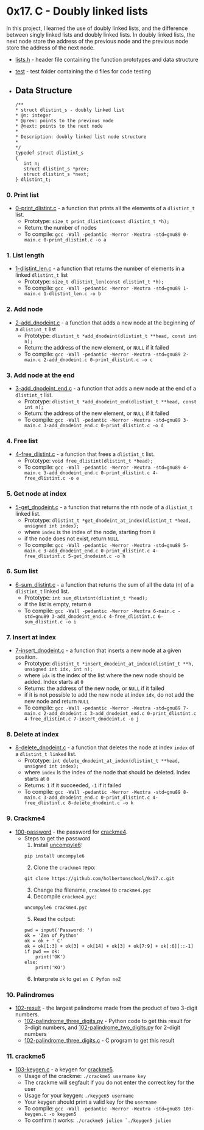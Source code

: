 # 0x17. C - Doubly linked lists

In this project, I learned the use of doubly linked lists, and the difference between singly linked lists and doubly linked lists. In doubly linked lists, the next node store the address of the previous node and the previous node store the address of the next node.

- [lists.h](https://github.com/jacobgbemi/alx-low_level_programming/blob/main/0x17-doubly_linked_lists/lists.h) - header file containing the function prototypes and data structure
- [test](https://github.com/jacobgbemi/alx-low_level_programming/tree/main/0x17-doubly_linked_lists/test) - test folder containing the d files for code testing

- ## Data Structure
   ```
   /**
   * struct dlistint_s - doubly linked list
   * @n: integer
   * @prev: points to the previous node
   * @next: points to the next node
   *
   * Description: doubly linked list node structure
   * 
   */
  typedef struct dlistint_s
  {
      int n;
      struct dlistint_s *prev;
      struct dlistint_s *next;
  } dlistint_t;
  ```
### 0. Print list
- [0-print_dlistint.c](https://github.com/jacobgbemi/alx-low_level_programming/blob/main/0x17-doubly_linked_lists/0-print_dlistint.c) - a function that prints all the elements of a ```dlistint_t``` list.
  - Prototype: ```size_t print_dlistint(const dlistint_t *h);```
  - Return: the number of nodes
  - To compile: ```gcc -Wall -pedantic -Werror -Wextra -std=gnu89 0-main.c 0-print_dlistint.c -o a```
  
### 1. List length
- [1-dlistint_len.c](https://github.com/jacobgbemi/alx-low_level_programming/blob/main/0x17-doubly_linked_lists/1-dlistint_len.c) - a function that returns the number of elements in a linked ```dlistint_t``` list
  - Prototype: ```size_t dlistint_len(const dlistint_t *h);```
  - To compile: ```gcc -Wall -pedantic -Werror -Wextra -std=gnu89 1-main.c 1-dlistint_len.c -o b```
  
### 2. Add node
- [2-add_dnodeint.c](https://github.com/jacobgbemi/alx-low_level_programming/blob/main/0x17-doubly_linked_lists/2-add_dnodeint.c) - a function that adds a new node at the beginning of a ```dlistint_t``` list
  - Prototype: ```dlistint_t *add_dnodeint(dlistint_t **head, const int n);```
  - Return: the address of the new element, or ```NULL``` if it failed
  - To compile: ```gcc -Wall -pedantic -Werror -Wextra -std=gnu89 2-main.c 2-add_dnodeint.c 0-print_dlistint.c -o c```
  
### 3. Add node at the end
- [3-add_dnodeint_end.c](https://github.com/jacobgbemi/alx-low_level_programming/blob/main/0x17-doubly_linked_lists/3-add_dnodeint_end.c) - a function that adds a new node at the end of a ```dlistint_t``` list.
  - Prototype: ```dlistint_t *add_dnodeint_end(dlistint_t **head, const int n);```
  - Return: the address of the new element, or ```NULL``` if it failed
  - To compile: ```gcc -Wall -pedantic -Werror -Wextra -std=gnu89 3-main.c 3-add_dnodeint_end.c 0-print_dlistint.c -o d```
  
### 4. Free list
- [4-free_dlistint.c](https://github.com/jacobgbemi/alx-low_level_programming/blob/main/0x17-doubly_linked_lists/4-free_dlistint.c) - a function that frees a ```dlistint_t``` list.
  - Prototype: ```void free_dlistint(dlistint_t *head);```
  - To compile: ```gcc -Wall -pedantic -Werror -Wextra -std=gnu89 4-main.c 3-add_dnodeint_end.c 0-print_dlistint.c 4-free_dlistint.c -o e```
  
### 5. Get node at index
- [5-get_dnodeint.c](https://github.com/jacobgbemi/alx-low_level_programming/blob/main/0x17-doubly_linked_lists/5-get_dnodeint.c) - a function that returns the nth node of a ```dlistint_t``` linked list.
  - Prototype: ```dlistint_t *get_dnodeint_at_index(dlistint_t *head, unsigned int index);```
  - where ```index``` is the index of the node, starting from ```0```
  - if the node does not exist, return ```NULL```
  - To compile: ```gcc -Wall -pedantic -Werror -Wextra -std=gnu89 5-main.c 3-add_dnodeint_end.c 0-print_dlistint.c 4-free_dlistint.c 5-get_dnodeint.c -o h```
  
### 6. Sum list
- [6-sum_dlistint.c](https://github.com/jacobgbemi/alx-low_level_programming/blob/main/0x17-doubly_linked_lists/6-sum_dlistint.c) - a function that returns the sum of all the data (n) of a ```dlistint_t``` linked list.
  - Prototype: ```int sum_dlistint(dlistint_t *head);```
  - if the list is empty, return ```0```
  - To compile: ```gcc -Wall -pedantic -Werror -Wextra 6-main.c -std=gnu89 3-add_dnodeint_end.c 4-free_dlistint.c 6-sum_dlistint.c -o i```
  
### 7. Insert at index
- [7-insert_dnodeint.c](https://github.com/jacobgbemi/alx-low_level_programming/blob/main/0x17-doubly_linked_lists/7-insert_dnodeint.c) - a function that inserts a new node at a given position.
  - Prototype: ```dlistint_t *insert_dnodeint_at_index(dlistint_t **h, unsigned int idx, int n);```
  - where ```idx``` is the index of the list where the new node should be added. Index starts at ```0```
  - Returns: the address of the new node, or ```NULL``` if it failed
  - if it is not possible to add the new node at index ```idx```, do not add the new node and return ```NULL```
  - To compile: ```gcc -Wall -pedantic -Werror -Wextra -std=gnu89 7-main.c 2-add_dnodeint.c 3-add_dnodeint_end.c 0-print_dlistint.c 4-free_dlistint.c 7-insert_dnodeint.c -o j```
  
### 8. Delete at index
- [8-delete_dnodeint.c](https://github.com/jacobgbemi/alx-low_level_programming/blob/main/0x17-doubly_linked_lists/8-delete_dnodeint.c) - a function that deletes the node at index ```index``` of a ```dlistint_t linked``` list.
  - Prototype: ```int delete_dnodeint_at_index(dlistint_t **head, unsigned int index);```
  - where ```index``` is the index of the node that should be deleted. Index starts at ```0```
  - Returns: ```1``` if it succeeded, ```-1``` if it failed
  - To compile: ```gcc -Wall -pedantic -Werror -Wextra -std=gnu89 8-main.c 3-add_dnodeint_end.c 0-print_dlistint.c 4-free_dlistint.c 8-delete_dnodeint.c -o k```
  
### 9. Crackme4
- [100-password](https://github.com/jacobgbemi/alx-low_level_programming/blob/main/0x17-doubly_linked_lists/100-password) - the password for [crackme4](https://github.com/holbertonschool/0x17.c).
  - Steps to get the password
    1. Install [uncompyle6](https://pypi.org/project/uncompyle6/): 
      ```
      pip install uncompyle6
      ```
    2. Clone the ```crackme4``` repo: 
      ```
      git clone https://github.com/holbertonschool/0x17.c.git
      ```
    3. Change the filename, ```crackme4``` to ```crackme4.pyc```
    4. Decompile ```crackme4.pyc```: 
      ```
      uncompyle6 crackme4.pyc
      ```
    5. Read the output:
      ```
      pwd = input('Password: ')
      ok = 'Zen of Python'
      ok = ok + ' C'
      ok = ok[1:3] + ok[3] + ok[14] + ok[3] + ok[7:9] + ok[:6][::-1] 
      if pwd == ok:
          print('OK')
      else: 
          print('KO') 
      ```
    6. Interprete ```ok``` to get ```en C Pyfon neZ```
    
### 10. Palindromes
- [102-result](https://github.com/jacobgbemi/alx-low_level_programming/blob/main/0x17-doubly_linked_lists/102-result) - the largest palindrome made from the product of two 3-digit numbers.
  - [102-palindrome_three_digits.py](https://github.com/jacobgbemi/alx-low_level_programming/blob/main/0x17-doubly_linked_lists/102-palindrome_three_digits.py) - Python code to get this result for 3-digit numbers, and [102-palindrome_two_digits.py](https://github.com/jacobgbemi/alx-low_level_programming/blob/main/0x17-doubly_linked_lists/102-palindrome_two_digits.py) for 2-digit numbers
  - [102-palindrome_three_digits.c](https://github.com/jacobgbemi/alx-low_level_programming/blob/main/0x17-doubly_linked_lists/102-palindrome_three_digits.c) - C program to get this result
  
### 11. crackme5
- [103-keygen.c](https://github.com/jacobgbemi/alx-low_level_programming/blob/main/0x17-doubly_linked_lists/103-keygen.c) - a keygen for [crackme5](https://github.com/holbertonschool/0x17.c).
  - Usage of the crackme: ```./crackme5 username key```
  - The crackme will segfault if you do not enter the correct key for the user
  - Usage for your keygen: ```./keygen5 username```
  - Your keygen should print a valid key for the ```username```
  - To compile: ```gcc -Wall -pedantic -Werror -Wextra -std=gnu89 103-keygen.c -o keygen5```
  - To confirm it works: ```./crackme5 julien `./keygen5 julien```
